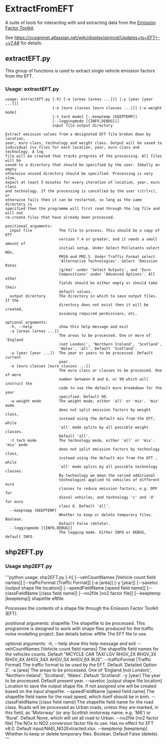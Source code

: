 # ExtractFromEFT #

A suite of tools for interacting with and extracting data from the [Emission Factor Toolkit](https://laqm.defra.gov.uk/review-and-assessment/tools/emissions-factors-toolkit.html).

See https://oceanmet.atlassian.net/wiki/display/airmod/Updates+to+EFT+-+v7.4# for details.


## extractEFT.py ##
This group of functions is used to extract single vehicle emission factors from the EFT.

### Usage: extractEFT.py ###
```
usage: extractEFT.py [-h] [-a [areas [areas ...]]] [-y [year [year ...]]]
                     [-e [euro classes [euro classes ...]]] [-w weight mode]
                     [-t tech mode] [--keeptemp [KEEPTEMP]]
                     [--loggingmode [{INFO,DEBUG}]]
                     input file output directory

Extract emission values from a designated EFT file broken down by location,
year, euro class, technology and weight class. Output will be saved to
individual csv files for each location, year, euro class and technology. A log
file will be created that tracks progress of the processing. All files will be
saved to a directory that should be specified by the user. Ideally an empty
otherwise unused directory should be specified. Processing is very slow,
expect at least 5 minutes for every iteration of location, year, euro class
and technology. If the processing is cancelled by the user (ctrl+c), or
otherwise fails then it can be restarted, so long as the same directory is
specified then the programme will first read through the log file and will not
re-create files that have already been processed.

positional arguments:
  input file            The file to process. This should be a copy of EFT
                        version 7.4 or greater, and it needs a small amount of
                        initial setup. Under Select Pollutants select NOx,
                        PM10 and PM2.5. Under Traffic Format select
                        'Alternative Technologies'. Select 'Emission Rates
                        (g/km)' under 'Select Outputs', and 'Euro
                        Compositions' under 'Advanced Options'. All other
                        fields should be either empty or should take their
                        default values.
  output directory      The directory in which to save output files. If the
                        directory does not exist then it will be created,
                        assuming required permissions, etc.

optional arguments:
  -h, --help            show this help message and exit
  -a [areas [areas ...]]
                        The areas to be processed. One or more of 'England
                        (not London)', 'Northern Ireland', 'Scotland',
                        'Wales', 'all'. Default 'Scotland'.
  -y [year [year ...]]  The year or years to be processed. Default current
                        year.
  -e [euro classes [euro classes ...]]
                        The euro class or classes to be processed. One of more
                        number between 0 and 6, or 99 which will instruct the
                        code to use the default euro breakdown for the year
                        specified. Default 99.
  -w weight mode        The weight mode, either 'all' or 'mix'. 'mix' mode
                        does not split emission factors by weight class,
                        instead using the default mix from the EFT, while
                        'all' mode splits by all possible weight classes.
                        Default 'all'.
  -t tech mode          The technology mode, either 'all' or 'mix'. 'mix' mode
                        does not split emission factors by technology class,
                        instead using the default mix from the EFT , while
                        'all' mode splits by all possible technology classes.
                        By technology we mean the varied additional
                        technologies applied to vehicles of different euro
                        classes to reduce emission factors, e.g. DPF for
                        diesel vehicles, and technology 'c' and 'd' for euro
                        class 6. Default 'all'.
  --keeptemp [KEEPTEMP]
                        Whether to keep or delete temporary files. Boolean.
                        Default False (delete).
  --loggingmode [{INFO,DEBUG}]
                        The logging mode. Either INFO or DEBUG, default INFO.
```

##  shp2EFT.py ##

### Usage shp2EFT.py ###
'''python
usage: shp2EFT.py [-h] [--vehCountNames [Vehicle count field names]]
                  [--trafficFormat [Traffic Format]] [-a [area]] [-y [year]]
                  [--saveloc [output shape file location]]
                  [--speedFieldName [speed field name]]
                  [--classFieldName [class field name]]
                  [--no2file [no2 factor file]] [--keeptemp [keeptemp]]
                  shapefile eftfile

Processes the contents of a shape file through the Emission Factor Toolkit
(EFT).

positional arguments:
  shapefile             The shapefile to be processed. This programme is
                        designed to work with shape files produced for the
                        traffic noise modelling project. See details below.
  eftfile               The EFT file to use.

optional arguments:
  -h, --help            show this help message and exit
  --vehCountNames [Vehicle count field names]
                        The shapefile field names for the vehicles counts.
                        Default "MCYCLE CAR TAXI LGV RHGV_2X RHGV_3X RHGV_4X
                        AHGV_34X AHGV_5X AHGV_6X BUS".
  --trafficFormat [Traffic Format]
                        The traffic format to be used by the EFT. Default
                        'Detailed Option 2'.
  -a [area]             The areas to be processed. One of 'England (not
                        London)', 'Northern Ireland', 'Scotland', 'Wales'.
                        Default 'Scotland'.
  -y [year]             The year to be processed. Default present year.
  --saveloc [output shape file location]
                        Location to save the output shape file. If not
                        assigned one will be created based on the input
                        shapefile.
  --speedFieldName [speed field name]
                        The shapefile field name for the road speed, which
                        itself should be in kmh.
  --classFieldName [class field name]
                        The shapefile field name for the road class. Roads
                        will be processed as Urban roads, unless they are
                        marked, in this field, as 'Motorway' (or any Scottish
                        motorway name, e.g. 'M8') or 'Rural'. Default None,
                        which will set all road to Urban.
  --no2file [no2 factor file]
                        The NOx to NO2 conversion factor file to use. Has no
                        effect for EFT v8.0. Default
                        input/NAEI_NO2Extracted.xlsx.
  --keeptemp [keeptemp]
                        Whether to keep or delete temporary files. Boolean.
                        Default False (delete).
'''